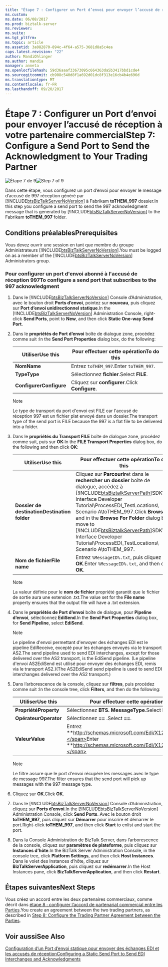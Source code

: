 ```yaml
---
title: "Étape 7 : Configurer un Port d’envoi pour envoyer l’accusé de réception à votre partenaire commercial | Documents Microsoft"
ms.custom: 
ms.date: 06/08/2017
ms.prod: biztalk-server
ms.reviewer: 
ms.suite: 
ms.tgt_pltfrm: 
ms.topic: article
ms.assetid: 3a082870-894c-4f64-a575-3681d8a5c4ea
caps.latest.revision: "22"
author: MandiOhlinger
ms.author: mandia
manager: anneta
ms.openlocfilehash: 59d36aaaf33673095c664363da5b3417bbd1cde4
ms.sourcegitcommit: cb908c540d8f1a692d01dc8f313e16cb4b4e696d
ms.translationtype: MT
ms.contentlocale: fr-FR
ms.lasthandoff: 09/20/2017
---
```

# <a name="step-7-configure-a-send-port-to-send-the-acknowledgment-to-your-trading-partner"></a><span data-ttu-id="3fd75-102">Étape 7 : Configurer un Port d’envoi pour envoyer l’accusé de réception à votre partenaire commercial</span><span class="sxs-lookup"><span data-stu-id="3fd75-102">Step 7: Configure a Send Port to Send the Acknowledgment to Your Trading Partner</span></span>
<span data-ttu-id="3fd75-103">![Étape 7 de 9](../adapters-and-accelerators/wcf-lob-adapter-sdk/media/step-7of9.gif "Step_7of9")</span><span class="sxs-lookup"><span data-stu-id="3fd75-103">![Step 7 of 9](../adapters-and-accelerators/wcf-lob-adapter-sdk/media/step-7of9.gif "Step_7of9")</span></span>  
  
 <span data-ttu-id="3fd75-104">Dans cette étape, vous configurez un port d’envoi pour envoyer le message d’accusé de 997 réception généré par [!INCLUDE[btsBizTalkServerNoVersion](../includes/btsbiztalkservernoversion-md.md)] à Fabrikam **toTHEM_997** dossier.</span><span class="sxs-lookup"><span data-stu-id="3fd75-104">In this step you configure a send port to send the 997 acknowledgment message that is generated by [!INCLUDE[btsBizTalkServerNoVersion](../includes/btsbiztalkservernoversion-md.md)] to the Fabrikam **toTHEM_997** folder.</span></span>  
  
## <a name="prerequisites"></a><span data-ttu-id="3fd75-105">Conditions préalables</span><span class="sxs-lookup"><span data-stu-id="3fd75-105">Prerequisites</span></span>  
 <span data-ttu-id="3fd75-106">Vous devez ouvrir une session en tant que membre du groupe Administrateurs [!INCLUDE[btsBizTalkServerNoVersion](../includes/btsbiztalkservernoversion-md.md)].</span><span class="sxs-lookup"><span data-stu-id="3fd75-106">You must be logged on as a member of the [!INCLUDE[btsBizTalkServerNoVersion](../includes/btsbiztalkservernoversion-md.md)] Administrators group.</span></span>  
  
### <a name="to-configure-a-send-port-that-subscribes-to-the-997-acknowledgment"></a><span data-ttu-id="3fd75-107">Pour configurer un port d'envoi abonné à l'accusé de réception 997</span><span class="sxs-lookup"><span data-stu-id="3fd75-107">To configure a send port that subscribes to the 997 acknowledgment</span></span>  
  
1.  <span data-ttu-id="3fd75-108">Dans le [!INCLUDE[btsBizTalkServerNoVersion](../includes/btsbiztalkservernoversion-md.md)] Console d’Administration, avec le bouton droit **Ports d’envoi**, pointez sur **nouveau**, puis cliquez sur **Port d’envoi unidirectionnel statique**.</span><span class="sxs-lookup"><span data-stu-id="3fd75-108">In the [!INCLUDE[btsBizTalkServerNoVersion](../includes/btsbiztalkservernoversion-md.md)] Administration Console, right-click **Send Ports**, point to **New**, and then click **Static One-way Send Port**.</span></span>  
  
2.  <span data-ttu-id="3fd75-109">Dans le **propriétés de Port d’envoi** boîte de dialogue zone, procédez comme suit :</span><span class="sxs-lookup"><span data-stu-id="3fd75-109">In the **Send Port Properties** dialog box, do the following:</span></span>  
  
    |<span data-ttu-id="3fd75-110">Utiliser</span><span class="sxs-lookup"><span data-stu-id="3fd75-110">Use this</span></span>|<span data-ttu-id="3fd75-111">Pour effectuer cette opération</span><span class="sxs-lookup"><span data-stu-id="3fd75-111">To do this</span></span>|  
    |--------------|----------------|  
    |<span data-ttu-id="3fd75-112">**Nom**</span><span class="sxs-lookup"><span data-stu-id="3fd75-112">**Name**</span></span>|<span data-ttu-id="3fd75-113">Entrez `toTHEM_997`.</span><span class="sxs-lookup"><span data-stu-id="3fd75-113">Enter `toTHEM_997`.</span></span>|  
    |<span data-ttu-id="3fd75-114">**Type**</span><span class="sxs-lookup"><span data-stu-id="3fd75-114">**Type**</span></span>|<span data-ttu-id="3fd75-115">Sélectionnez **fichier**.</span><span class="sxs-lookup"><span data-stu-id="3fd75-115">Select **FILE**.</span></span>|  
    |<span data-ttu-id="3fd75-116">**Configurer**</span><span class="sxs-lookup"><span data-stu-id="3fd75-116">**Configure**</span></span>|<span data-ttu-id="3fd75-117">Cliquez sur **configurer**.</span><span class="sxs-lookup"><span data-stu-id="3fd75-117">Click **Configure**.</span></span>|  
  
    > [!NOTE]
    >  <span data-ttu-id="3fd75-118">Le type de transport du port d'envoi est FILE car l'accusé de réception 997 est un fichier plat envoyé dans un dossier.</span><span class="sxs-lookup"><span data-stu-id="3fd75-118">The transport type of the send port is FILE because the 997 is a flat file to be delivered into a folder.</span></span>  
  
3.  <span data-ttu-id="3fd75-119">Dans le **propriétés du Transport FILE** boîte de dialogue zone, procédez comme suit, puis sur **OK**:</span><span class="sxs-lookup"><span data-stu-id="3fd75-119">In the **FILE Transport Properties** dialog box, do the following and then click **OK**:</span></span>  
  
    |<span data-ttu-id="3fd75-120">Utiliser</span><span class="sxs-lookup"><span data-stu-id="3fd75-120">Use this</span></span>|<span data-ttu-id="3fd75-121">Pour effectuer cette opération</span><span class="sxs-lookup"><span data-stu-id="3fd75-121">To do this</span></span>|  
    |--------------|----------------|  
    |<span data-ttu-id="3fd75-122">**Dossier de destination**</span><span class="sxs-lookup"><span data-stu-id="3fd75-122">**Destination folder**</span></span>|<span data-ttu-id="3fd75-123">Cliquez sur **Parcourir**et dans le **rechercher un dossier** boîte de dialogue, accédez à [!INCLUDE[btsBiztalkServerPath](../includes/btsbiztalkserverpath-md.md)]SDK\EDI Interface Developer Tutorial\ProcessEDI_TestLocations\ Scenario A\toTHEM_997.</span><span class="sxs-lookup"><span data-stu-id="3fd75-123">Click **Browse**, and in the **Browse For Folder** dialog box, move to [!INCLUDE[btsBiztalkServerPath](../includes/btsbiztalkserverpath-md.md)]SDK\EDI Interface Developer Tutorial\ProcessEDI_TestLocations\ Scenario A\toTHEM_997.</span></span>|  
    |<span data-ttu-id="3fd75-124">**Nom de fichier**</span><span class="sxs-lookup"><span data-stu-id="3fd75-124">**File name**</span></span>|<span data-ttu-id="3fd75-125">Entrez `%MessageID%.txt`, puis cliquez sur **OK**.</span><span class="sxs-lookup"><span data-stu-id="3fd75-125">Enter `%MessageID%.txt`, and then click **OK**.</span></span>|  
  
    > [!NOTE]
    >  <span data-ttu-id="3fd75-126">La valeur définie pour le **nom de fichier** propriété garantit que le fichier de sortie aura une extension .txt.</span><span class="sxs-lookup"><span data-stu-id="3fd75-126">The value set for the **File name** property ensures that the output file will have a .txt extension.</span></span>  
  
4.  <span data-ttu-id="3fd75-127">Dans le **propriétés de Port d’envoi** boîte de dialogue, pour **Pipeline d’envoi**, sélectionnez **EdiSend**.</span><span class="sxs-lookup"><span data-stu-id="3fd75-127">In the **Send Port Properties** dialog box, for **Send Pipeline**, select **EdiSend**.</span></span>  
  
    > [!NOTE]
    >  <span data-ttu-id="3fd75-128">Le pipeline d'envoi permettant d'envoyer des échanges EDI est le pipeline EdiReceive, excepté pour les échanges envoyés via le transport AS2.</span><span class="sxs-lookup"><span data-stu-id="3fd75-128">The send pipeline used to send EDI interchanges, except for those delivered over the AS2 transport, is the EdiSend pipeline.</span></span> <span data-ttu-id="3fd75-129">(Le pipeline d'envoi AS2EdiSend est utilisé pour envoyer des échanges EDI, remis via le transport AS2.)</span><span class="sxs-lookup"><span data-stu-id="3fd75-129">(The AS2EdiSend send pipeline is used to send EDI interchanges delivered over the AS2 transport.)</span></span>  
  
5.  <span data-ttu-id="3fd75-130">Dans l’arborescence de la console, cliquez sur **filtres**, puis procédez comme suit :</span><span class="sxs-lookup"><span data-stu-id="3fd75-130">In the console tree, click **Filters**, and then do the following:</span></span>  
  
    |<span data-ttu-id="3fd75-131">Utiliser</span><span class="sxs-lookup"><span data-stu-id="3fd75-131">Use this</span></span>|<span data-ttu-id="3fd75-132">Pour effectuer cette opération</span><span class="sxs-lookup"><span data-stu-id="3fd75-132">To do this</span></span>|  
    |--------------|----------------|  
    |<span data-ttu-id="3fd75-133">**Propriété**</span><span class="sxs-lookup"><span data-stu-id="3fd75-133">**Property**</span></span>|<span data-ttu-id="3fd75-134">Sélectionnez **BTS. MessageType**.</span><span class="sxs-lookup"><span data-stu-id="3fd75-134">Select **BTS.MessageType**.</span></span>|  
    |<span data-ttu-id="3fd75-135">**Opérateur**</span><span class="sxs-lookup"><span data-stu-id="3fd75-135">**Operator**</span></span>|<span data-ttu-id="3fd75-136">Sélectionnez  **==** .</span><span class="sxs-lookup"><span data-stu-id="3fd75-136">Select **==**.</span></span>|  
    |<span data-ttu-id="3fd75-137">**Valeur**</span><span class="sxs-lookup"><span data-stu-id="3fd75-137">**Value**</span></span>|<span data-ttu-id="3fd75-138">Entrez **http://schemas.microsoft.com/Edi/X12#X12_997_Root**.</span><span class="sxs-lookup"><span data-stu-id="3fd75-138">Enter **http://schemas.microsoft.com/Edi/X12#X12_997_Root**.</span></span>|  
  
    > [!NOTE]
    >  <span data-ttu-id="3fd75-139">Le filtre assure que le port d'envoi récupère les messages avec le type de message 997.</span><span class="sxs-lookup"><span data-stu-id="3fd75-139">The filter ensures that the send port will pick up messages with the 997 message type.</span></span>  
  
6.  <span data-ttu-id="3fd75-140">Cliquez sur **OK**.</span><span class="sxs-lookup"><span data-stu-id="3fd75-140">Click **OK**.</span></span>  
  
7.  <span data-ttu-id="3fd75-141">Dans le [!INCLUDE[btsBizTalkServerNoVersion](../includes/btsbiztalkservernoversion-md.md)] Console d’Administration, cliquez sur **Ports d’envoi**.</span><span class="sxs-lookup"><span data-stu-id="3fd75-141">In the [!INCLUDE[btsBizTalkServerNoVersion](../includes/btsbiztalkservernoversion-md.md)] Administration Console, click **Send Ports**.</span></span> <span data-ttu-id="3fd75-142">Avec le bouton droit **toTHEM_997**, puis cliquez sur **Démarrer** pour inscrire et démarrer le port.</span><span class="sxs-lookup"><span data-stu-id="3fd75-142">Right-click **toTHEM_997**, and then click **Start** to enlist and start the port.</span></span>  
  
8.  <span data-ttu-id="3fd75-143">Dans la Console Administration de BizTalk Server, dans l’arborescence de la console, cliquez sur **paramètres de plateforme**, puis cliquez sur **Instances d’hôte**.</span><span class="sxs-lookup"><span data-stu-id="3fd75-143">In the BizTalk Server Administration Console, in the console tree, click **Platform Settings**, and then click **Host Instances**.</span></span> <span data-ttu-id="3fd75-144">Dans le volet des Instances d’hôte, cliquez sur **BizTalkServerApplication**, puis cliquez sur **redémarrer**.</span><span class="sxs-lookup"><span data-stu-id="3fd75-144">In the Host Instances pane, click **BizTalkServerApplication**, and then click **Restart**.</span></span>  
  
## <a name="next-steps"></a><span data-ttu-id="3fd75-145">Étapes suivantes</span><span class="sxs-lookup"><span data-stu-id="3fd75-145">Next Steps</span></span>  
 <span data-ttu-id="3fd75-146">Vous créez un accord entre les deux partenaires commerciaux, comme décrit dans [étape 8 : configurer l’accord de partenariat commercial entre les Parties](../core/step-8-configure-the-trading-partner-agreement-between-the-parties.md).</span><span class="sxs-lookup"><span data-stu-id="3fd75-146">You create an agreement between the two trading partners, as described in [Step 8: Configure the Trading Partner Agreement between the Parties](../core/step-8-configure-the-trading-partner-agreement-between-the-parties.md).</span></span>  
  
## <a name="see-also"></a><span data-ttu-id="3fd75-147">Voir aussi</span><span class="sxs-lookup"><span data-stu-id="3fd75-147">See Also</span></span>  
 [<span data-ttu-id="3fd75-148">Configuration d’un Port d’envoi statique pour envoyer des échanges EDI et les accusés de réception</span><span class="sxs-lookup"><span data-stu-id="3fd75-148">Configuring a Static Send Port to Send EDI Interchanges and Acknowledgments</span></span>](../core/configuring-a-static-send-port-to-send-edi-interchanges-and-acknowledgments.md)